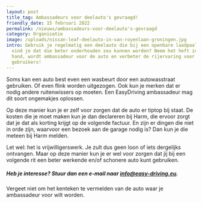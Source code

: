 ```yaml
---
layout: post
title_tag: Ambassadeurs voor deelauto's gevraagd!
friendly_date: 15 februari 2022
permalink: /nieuws/ambassadeurs-voor-deelauto's-gevraagd
category: Organisatie
image: /uploads/nissan-leaf-deelauto-in-van-royenlaan-groningen.jpg
intro: Gebruik je regelmatig een deelauto die bij een openbare laadpaal staat en
  vind je dat die beter onderhouden zou kunnen worden? Neem het heft in eigen
  hand, wordt ambassadeur voor de auto en verbeter de rijervaring voor alle
  gebruikers!
---
```

Soms kan een auto best even een wasbeurt door een autowasstraat gebruiken. Of even flink worden uitgezogen. Ook kun je merken dat er nodig andere ruitenwissers op moeten. Een EasyDriving ambassadeur mag dit soort ongemakjes oplossen.

Op deze manier kun je er zelf voor zorgen dat de auto er tiptop bij staat. De kosten die je moet maken kun je dan declareren bij Harm, die ervoor zorgt dat je dat als korting krijgt op de volgende factuur. En zijn er dingen die niet in orde zijn, waarvoor een bezoek aan de garage nodig is? Dan kun je die meteen bij Harm melden.

Let wel: het is vrijwilligerswerk. Je zult dus geen loon of iets dergelijks ontvangen. Maar op deze manier kun je er wel voor zorgen dat jij bij een volgende rit een beter werkende en/of schonere auto kunt gebruiken.

##### Heb je interesse? Stuur dan een e-mail naar [info@easy-driving.eu](mailto:info@easy-driving.eu?subject=Ambassadeur%20EasyDriving).

Vergeet niet om het kenteken te vermelden van de auto waar je ambassadeur voor wilt worden.